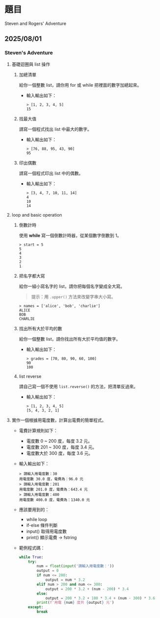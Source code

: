 # 題目

Steven and Rogers' Adventure

## 2025/08/01

### Steven's Adventure

1.  基礎迴圈與 list 操作

    1. 加總清單

       給你一個整數 list，請你用 for 或 while 把裡面的數字加總起來。

       - 輸入輸出如下：
         ```
         > [1, 2, 3, 4, 5]
         15
         ```

    2. 找最大值

       請寫一個程式找出 list 中最大的數字。

       - 輸入輸出如下：
         ```
         > [76, 88, 95, 43, 90]
         95
         ```

    3. 印出偶數

       請寫一個程式印出 list 中的偶數。

       - 輸入輸出如下：
         ```
         > [3, 4, 7, 10, 11, 14]
         4
         10
         14
         ```

2.  loop and basic operation

    1. 倒數計時

       使用 **while** 寫一個倒數計時器，從某個數字倒數到 1。

       ```
       > start = 5
       5
       4
       3
       2
       1
       ```

    2. 把名字都大寫

       給你一組小寫名字的 list，請你把每個名字變成全大寫。

       > 提示：用 `.upper()` 方法來改變字串大小寫。

       ```
       > names = ['alice', 'bob', 'charlie']
       ALICE
       BOB
       CHARLIE
       ```

    3. 找出所有大於平均的數

       給你一個整數 list，請你找出所有大於平均值的數字。

       - 輸入輸出如下：
         ```
         > grades = [70, 80, 90, 60, 100]
         90
         100
         ```

    4. list reverse

       請自己寫一個不使用 `list.reverse()` 的方法，把清單反過來。

       - 輸入輸出如下：
         ```
         > [1, 2, 3, 4, 5]
         [5, 4, 3, 2, 1]
         ```

3.  實作一個根據用電度數，計算出電費的簡單程式。

    - 電費計算規則如下：

      - 電度數 0 ~ 200 度，每度 3.2 元。
      - 電度數 201 ~ 300 度，每度 3.4 元。
      - 電度數大於 300 度，每度 3.6 元。

    - 輸入輸出如下：

      ```
      > 請輸入用電度數：30
      用電度數 30.0 度，電費為：96.0 元
      > 請輸入用電度數：201
      用電度數 201.0 度，電費為：643.4 元
      > 請輸入用電度數：400
      用電度數 400.0 度，電費為：1340.0 元
      ```

    - 應該要用到的：

      - while loop
      - if-else 條件判斷
      - input() 取得用電度數
      - print() 顯示電費 -> fstring

    - 範例程式碼：
      ```python
      while True:
          try:
              num = float(input('請輸入用電度數：'))
              output = 0
              if num <= 200:
                  output = num * 3.2
              elif num > 200 and num <= 300:
                  output = 200 * 3.2 + (num - 200) * 3.4
              else:
                  output = 200 * 3.2 + 100 * 3.4 + (num - 300) * 3.6
              print(f'用電 {num} 度共 {output} 元')
          except:
              break
      ```
